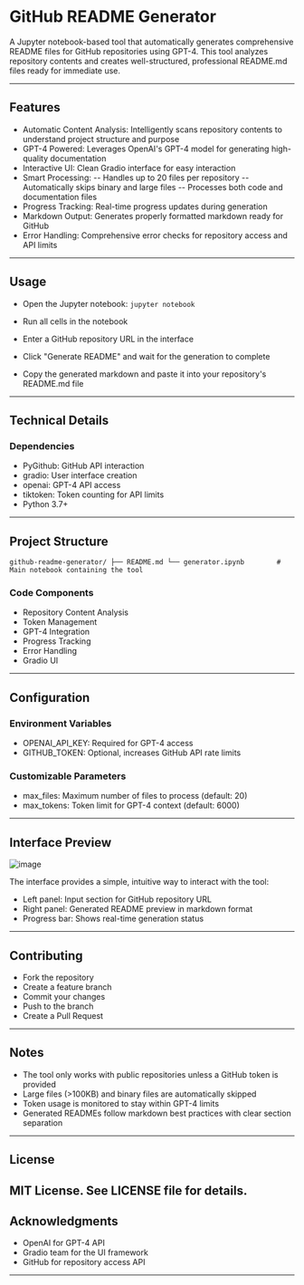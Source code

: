 # GitHub README Generator
A Jupyter notebook-based tool that automatically generates comprehensive README files for GitHub repositories using GPT-4. This tool analyzes repository contents and creates well-structured, professional README.md files ready for immediate use.

---
## Features

- Automatic Content Analysis: Intelligently scans repository contents to understand project structure and purpose
- GPT-4 Powered: Leverages OpenAI's GPT-4 model for generating high-quality documentation
- Interactive UI: Clean Gradio interface for easy interaction
- Smart Processing:
-- Handles up to 20 files per repository
-- Automatically skips binary and large files
-- Processes both code and documentation files
- Progress Tracking: Real-time progress updates during generation
- Markdown Output: Generates properly formatted markdown ready for GitHub
- Error Handling: Comprehensive error checks for repository access and API limits
---
## Usage

- Open the Jupyter notebook:
``` jupyter notebook ```

- Run all cells in the notebook
- Enter a GitHub repository URL in the interface
- Click "Generate README" and wait for the generation to complete
- Copy the generated markdown and paste it into your repository's README.md file

--- 
## Technical Details
### Dependencies

- PyGithub: GitHub API interaction
- gradio: User interface creation
- openai: GPT-4 API access
- tiktoken: Token counting for API limits
- Python 3.7+
---
## Project Structure

` github-readme-generator/
├── README.md
└── generator.ipynb        # Main notebook containing the tool `

### Code Components 
- Repository Content Analysis
- Token Management
- GPT-4 Integration
- Progress Tracking
- Error Handling
- Gradio UI
---
## Configuration

### Environment Variables
- OPENAI_API_KEY: Required for GPT-4 access
- GITHUB_TOKEN: Optional, increases GitHub API rate limits

### Customizable Parameters
- max_files: Maximum number of files to process (default: 20)
- max_tokens: Token limit for GPT-4 context (default: 6000)

---
## Interface Preview

![image](https://github.com/user-attachments/assets/3b0cee34-e41a-4aa3-a2c3-44d08a8296e6)

The interface provides a simple, intuitive way to interact with the tool:
- Left panel: Input section for GitHub repository URL
- Right panel: Generated README preview in markdown format
- Progress bar: Shows real-time generation status

---

## Contributing

- Fork the repository
- Create a feature branch
- Commit your changes
- Push to the branch
- Create a Pull Request
---

## Notes

- The tool only works with public repositories unless a GitHub token is provided
- Large files (>100KB) and binary files are automatically skipped
- Token usage is monitored to stay within GPT-4 limits
- Generated READMEs follow markdown best practices with clear section separation
---

## License
MIT License. See LICENSE file for details.
---
## Acknowledgments

- OpenAI for GPT-4 API
- Gradio team for the UI framework
- GitHub for repository access API
---
